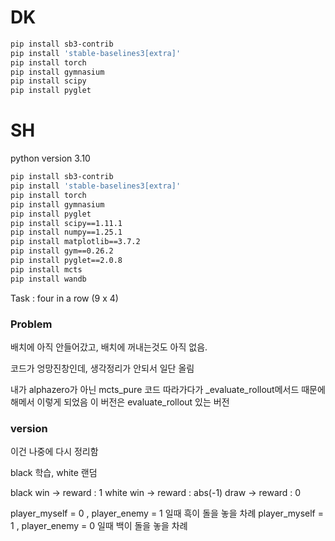 # DK

```bash
pip install sb3-contrib
pip install 'stable-baselines3[extra]'
pip install torch
pip install gymnasium
pip install scipy
pip install pyglet
```

# SH

python version 3.10

```bash
pip install sb3-contrib
pip install 'stable-baselines3[extra]'
pip install torch
pip install gymnasium
pip install pyglet
pip install scipy==1.11.1
pip install numpy==1.25.1
pip install matplotlib==3.7.2
pip install gym==0.26.2
pip install pyglet==2.0.8
pip install mcts
pip install wandb
```

Task : four in a row (9 x 4)


### Problem

배치에 아직 안들어갔고, 배치에 꺼내는것도 아직 없음.


코드가 엉망진창인데, 생각정리가 안되서 일단 올림


내가 alphazero가 아닌 mcts_pure 코드 따라가다가
_evaluate_rollout메서드 때문에 해메서 이렇게 되었음 
이 버전은 evaluate_rollout 있는 버전




### version  
이건 나중에 다시 정리함

black 학습, white 랜덤

black win -> reward : 1
white win -> reward : abs(-1)
draw -> reward : 0

player_myself = 0 , player_enemy = 1 일때 흑이 돌을 놓을 차례
player_myself = 1 , player_enemy = 0 일때 백이 돌을 놓을 차례


